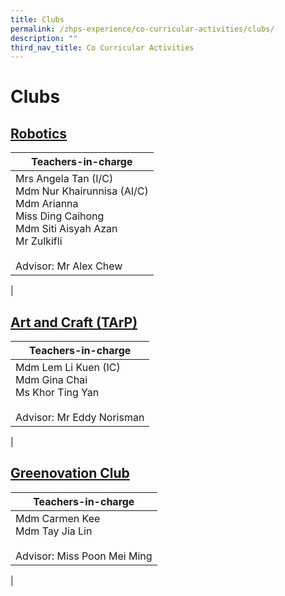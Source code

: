 ```yaml
---
title: Clubs
permalink: /zhps-experience/co-curricular-activities/clubs/
description: ""
third_nav_title: Co Curricular Activities
---
```

# Clubs

[Robotics](/clubs/robotics/)
--------

| Teachers-in-charge |
|---|
| Mrs Angela Tan (I/C)<br>Mdm Nur Khairunnisa (AI/C)<br>Mdm Arianna<br>Miss Ding Caihong<br>Mdm Siti Aisyah Azan<br>Mr Zulkifli<br><br>Advisor: Mr Alex Chew |
|

[Art and Craft (TArP)](/clubs/art-and-craft-tarp/)
--------------------

| Teachers-in-charge |
|---|
| Mdm Lem Li Kuen (IC)<br>Mdm Gina Chai<br>Ms Khor Ting Yan<br><br>Advisor: Mr Eddy Norisman |
|

[Greenovation Club](/clubs/greenovation-club/)
--------------------

| Teachers-in-charge |
|---|
| Mdm Carmen Kee<br>Mdm Tay Jia Lin<br><br>Advisor: Miss Poon Mei Ming |
|